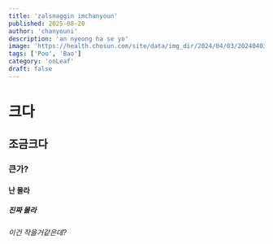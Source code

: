 ```yaml
---
title: 'zalsnaggin imchanyoun'
published: 2025-08-20
author: 'chanyouni'
description: 'an nyeong ha se yo'
image: 'https://health.chosun.com/site/data/img_dir/2024/04/03/2024040301061_0.jpg'
tags: ['Poo', 'Bao']
category: 'onLeaf'
draft: false
---
```



# 크다
## 조금크다
### 큰가?
#### 난 몰라
##### 진짜 몰라
###### 이건 작을거같은데?
